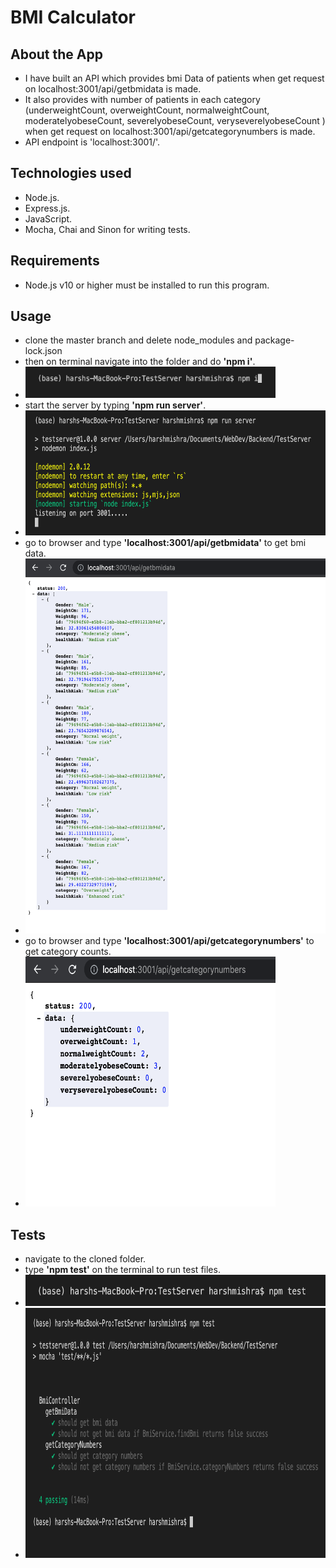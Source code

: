 # BMI Calculator
## About the App
- I have built an API which provides bmi Data of patients when get request on localhost:3001/api/getbmidata is made.
- It also provides with number of patients in each category (underweightCount, overweightCount, normalweightCount, moderatelyobeseCount, severelyobeseCount, veryseverelyobeseCount ) when get request on localhost:3001/api/getcategorynumbers is made.
- API endpoint is 'localhost:3001/'.
## Technologies used
- Node.js.
- Express.js.
- JavaScript.
- Mocha, Chai and Sinon for writing tests.
## Requirements
- Node.js v10 or higher must be installed to run this program.
## Usage
- clone the master branch and delete node_modules and package-lock.json
- then on terminal navigate into the folder and do **'npm i'**.
- <img src = "img/npmI.png" width = "400" height = "50" />
- start the server by typing **'npm run server'**.
- <img src = "img/npmRunServer-1.png" width = "600" height = "200" />
- go to browser and type **'localhost:3001/api/getbmidata'** to get bmi data.
- <img src = "img/getBmiData-1.png" width = "600" height = "600" />
- go to browser and type **'localhost:3001/api/getcategorynumbers'** to get category counts.
- <img src = "img/getCategoryNumbers.png" width = "400" height = "400" />
## Tests
- navigate to the cloned folder.
- type **'npm test'** on the terminal to run test files.
- <img src = "img/npmTest.png" width = "500" height = "50" />
- <img src = "img/npmTest-1.png" width = "600" height = "400" />

